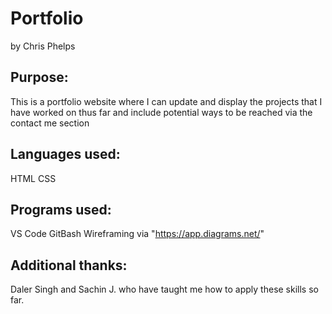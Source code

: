 # Portfolio
by Chris Phelps

## Purpose:
This is a portfolio website where I can update and display the projects that I have worked on thus far and include potential ways to be reached via the contact me section

## Languages used:
HTML
CSS

## Programs used:
VS Code
GitBash
Wireframing via "https://app.diagrams.net/"

## Additional thanks:
Daler Singh and Sachin J. who have taught me how to apply these skills so far.
